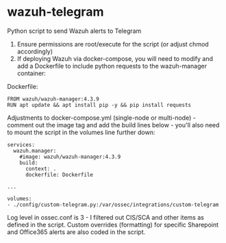 # wazuh-telegram
Python script to send Wazuh alerts to Telegram

1) Ensure permissions are root/execute for the script (or adjust chmod accordingly)
2) If deploying Wazuh via docker-compose, you will need to modify and add a Dockerfile to include python requests to the wazuh-manager container:

Dockerfile:

    FROM wazuh/wazuh-manager:4.3.9
    RUN apt update && apt install pip -y && pip install requests

Adjustments to docker-compose.yml (single-node or multi-node) - comment out the image tag and add the build lines below - you'll also need to mount the script in the volumes line further down:
    
    services:
      wazuh.manager:
        #image: wazuh/wazuh-manager:4.3.9
        build:
          context: .
          dockerfile: Dockerfile

    ...

    volumes:
    - ./config/custom-telegram.py:/var/ossec/integrations/custom-telegram

Log level in ossec.conf is 3 - I filtered out CIS/SCA and other items as defined in the script. Custom overrides (formatting) for specific Sharepoint and Office365 alerts are also coded in the script.
